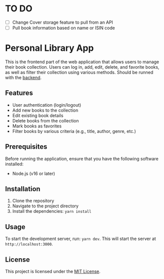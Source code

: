 # TO DO
- [ ]  Change Cover storage feature to pull from an API
- [ ]  Pull book information based on name or ISIN code

# Personal Library App

This is the frontend part of the web application that allows users to manage their book collection. Users can log in, add, edit, delete, and favorite books, as well as filter their collection using various methods.
Should be runned with the [backend](https://github.com/Alexandre-Luiz/personal-library-backend).

## Features

- User authentication (login/logout)
- Add new books to the collection
- Edit existing book details
- Delete books from the collection
- Mark books as favorites
- Filter books by various criteria (e.g., title, author, genre, etc.)

## Prerequisites

Before running the application, ensure that you have the following software installed:

- Node.js (v16 or later)

## Installation

1. Clone the repository
2. Navigate to the project directory
3. Install the dependencies: `yarn install`

## Usage

To start the development server, run: `yarn dev`. This will start the server at `http://localhost:3000`.

## License

This project is licensed under the [MIT License](LICENSE).
